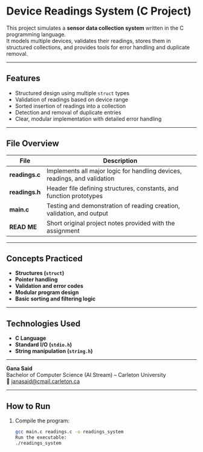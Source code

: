 # Device Readings System (C Project)

This project simulates a **sensor data collection system** written in the C programming language.  
It models multiple devices, validates their readings, stores them in structured collections, and provides tools for error handling and duplicate removal.

---

## Features
- Structured design using multiple `struct` types  
- Validation of readings based on device range  
- Sorted insertion of readings into a collection  
- Detection and removal of duplicate entries  
- Clear, modular implementation with detailed error handling  

---

## File Overview
| File | Description |
|------|--------------|
| **readings.c** | Implements all major logic for handling devices, readings, and validation |
| **readings.h** | Header file defining structures, constants, and function prototypes |
| **main.c** | Testing and demonstration of reading creation, validation, and output |
| **READ ME** | Short original project notes provided with the assignment |

---

## Concepts Practiced
- **Structures (`struct`)**
- **Pointer handling**
- **Validation and error codes**
- **Modular program design**
- **Basic sorting and filtering logic**

---

## Technologies Used
- **C Language**
- **Standard I/O (`stdio.h`)**
- **String manipulation (`string.h`)**

---
**Gana Said**  
Bachelor of Computer Science (AI Stream) – Carleton University  
📧 [janasaid@cmail.carleton.ca](mailto:janasaid@cmail.carleton.ca)

---

##  How to Run
1. Compile the program:
   ```bash
   gcc main.c readings.c -o readings_system
   Run the executable:
   ./readings_system

